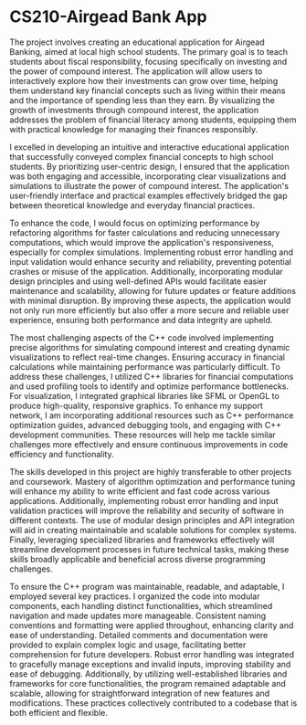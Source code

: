 # CS210-Airgead Bank App
The project involves creating an educational application for Airgead Banking, aimed at local high school students. The primary goal is to teach students about fiscal responsibility, focusing specifically on investing and the power of compound interest. The application will allow users to interactively explore how their investments can grow over time, helping them understand key financial concepts such as living within their means and the importance of spending less than they earn. By visualizing the growth of investments through compound interest, the application addresses the problem of financial literacy among students, equipping them with practical knowledge for managing their finances responsibly.

I excelled in developing an intuitive and interactive educational application that successfully conveyed complex financial concepts to high school students. By prioritizing user-centric design, I ensured that the application was both engaging and accessible, incorporating clear visualizations and simulations to illustrate the power of compound interest. The application's user-friendly interface and practical examples effectively bridged the gap between theoretical knowledge and everyday financial practices.

To enhance the code, I would focus on optimizing performance by refactoring algorithms for faster calculations and reducing unnecessary computations, which would improve the application's responsiveness, especially for complex simulations. Implementing robust error handling and input validation would enhance security and reliability, preventing potential crashes or misuse of the application. Additionally, incorporating modular design principles and using well-defined APIs would facilitate easier maintenance and scalability, allowing for future updates or feature additions with minimal disruption. By improving these aspects, the application would not only run more efficiently but also offer a more secure and reliable user experience, ensuring both performance and data integrity are upheld.

The most challenging aspects of the C++ code involved implementing precise algorithms for simulating compound interest and creating dynamic visualizations to reflect real-time changes. Ensuring accuracy in financial calculations while maintaining performance was particularly difficult. To address these challenges, I utilized C++ libraries for financial computations and used profiling tools to identify and optimize performance bottlenecks. For visualization, I integrated graphical libraries like SFML or OpenGL to produce high-quality, responsive graphics. To enhance my support network, I am incorporating additional resources such as C++ performance optimization guides, advanced debugging tools, and engaging with C++ development communities. These resources will help me tackle similar challenges more effectively and ensure continuous improvements in code efficiency and functionality.

The skills developed in this project are highly transferable to other projects and coursework. Mastery of algorithm optimization and performance tuning will enhance my ability to write efficient and fast code across various applications.  Additionally, implementing robust error handling and input validation practices will improve the reliability and security of software in different contexts. The use of modular design principles and API integration will aid in creating maintainable and scalable solutions for complex systems. Finally, leveraging specialized libraries and frameworks effectively will streamline development processes in future technical tasks, making these skills broadly applicable and beneficial across diverse programming challenges.

To ensure the C++ program was maintainable, readable, and adaptable, I employed several key practices. I organized the code into modular components, each handling distinct functionalities, which streamlined navigation and made updates more manageable. Consistent naming conventions and formatting were applied throughout, enhancing clarity and ease of understanding. Detailed comments and documentation were provided to explain complex logic and usage, facilitating better comprehension for future developers. Robust error handling was integrated to gracefully manage exceptions and invalid inputs, improving stability and ease of debugging. Additionally, by utilizing well-established libraries and frameworks for core functionalities, the program remained adaptable and scalable, allowing for straightforward integration of new features and modifications. These practices collectively contributed to a codebase that is both efficient and flexible.
